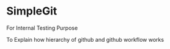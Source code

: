 # SimpleGit
For Internal Testing Purpose

To Explain how hierarchy of github and github workflow works

